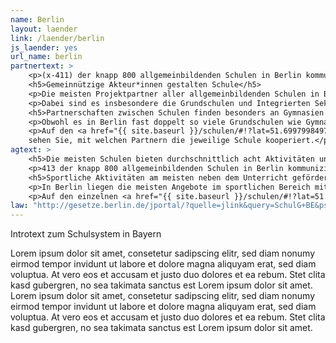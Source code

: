 ```yaml
---
name: Berlin
layout: laender
link: /laender/berlin
js_laender: yes
url_name: berlin
partnertext: >
    <p>(x-411) der knapp 800 allgemeinbildenden Schulen in Berlin kommunizieren ihre Partnerschaften an die Senatsverwaltung für Bildung, Jugend und Familie. Insgesamt gehen diese Schulen knapp (x-3000) Partnerschaften mit Organisationen aus dem gemeinnützigen, dem privatwirtschaftlichen oder dem öffentlichen Sektor ein. Durchschnittlich geht jede Schule (x-sieben) Partnerschaften ein. Mit welchen Partnern die Schulen kooperieren, unterscheidet sich teils stark zwischen den Berliner Schularten.</p>
    <h5>Gemeinnützige Akteur*innen gestalten Schule</h5>
    <p>Die meisten Projektpartner aller allgemeinbildenden Schulen in Berlin kommen aus dem gemeinnützigen Bereich (x-37%), gefolgt von Partnerorganisationen aus dem öffentlichen (x-29%) und dem wirtschaftlichen Bereich (x-18%). Weitere (x-8%) entfallen auf Partnerschaften mit anderen Schulen. (x-1,4%) der Partnerschaften finden mit religiösen Einrichtungen statt. Verbände, Kammern und Gewerkschaften haben einen Anteil von rund (x-1%). Insgesamt (x-4%) der Partnerschaften konnten nicht eindeutig zugewiesen werden. Diese sind in der Kategorie Unbestimmt zusammengefasst.</p>
    <p>Dabei sind es insbesondere die Grundschulen und Integrierten Sekundarschulen, die mit gemeinnützigen Akteur*innen kooperieren. So kommen auf Grundschulen durchschnittlich (x-drei) Partnerschaften, auf Integrierte Sekundarschulen (x-3,6). Im Vergleich dazu gehen Gymnasien durchschnittlich (x-1,6) Partnerschaften mit gemeinnützigen Akteur*innen ein.</p>
    <h5>Partnerschaften zwischen Schulen finden besonders an Gymnasien statt.</h5>
    <p>Obwohl es in Berlin fast doppelt so viele Grundschulen wie Gymnasien gibt, werden (x-68%) der (x-246) Partnerschaften zwischen Schulen an Gymnasien angeboten. Diese finden international oder mit Schulen aus dem Bundesgebiet statt. (x-11%) dieser Partnerschaften finden an Grundschulen statt, (x-15%) an integrierten Sekundarschulen. Der Rest verteilt sich auf Fachschulen (x-3%), Förderschulen (x-1%) sowie Berufsschulen und Freie Waldorfschulen (jeweils knapp 1%)</p>
    <p>Auf den <a href="{{ site.baseurl }}/schulen/#!?lat=51.699799849741936&lng=13.073730468750002&zoom=7&profile">Schulprofilen</a>
    sehen Sie, mit welchen Partnern die jeweilige Schule kooperiert.</p>
agtext: >
    <h5>Die meisten Schulen bieten durchschnittlich acht Aktivitäten und Projekte zu mindestens vier verschiedenen Themen an.</h5>
    <p>413 der knapp 800 allgemeinbildenden Schulen in Berlin kommunizieren ihre Projekte und Aktivitäten an die Senatsverwaltung für Bildung, Jugend und Familie. Insgesamt bieten sie über 3.300 Aktivitäten zu den Themen Umwelt, Sport, Musik und Tanz, Gesellschaft und Partizipation, Literatur und Medien, Handwerk, Kunst und Kultur, Naturwissenschaft und Technik, Berufsorientierung und Sprachen an.</p>
    <h5>Sportliche Aktivitäten am meisten neben dem Unterricht gefördert.</h5>
    <p>In Berlin liegen die meisten Angebote im sportlichen Bereich mit 86%,  gefolgt von den musikalischen, die an rund 76% der Schulen angeboten werden. Etwas mehr als die Hälfte (52 %) der Schulen bieten Aktivitäten mit künstlerischem bzw. kulturellen Bezug an. Nach unserer Datengrundlage bietet nur ein geringer Anteil der Schulen (5%) ihren Schüler*innen berufsorientierte Angebote an.</p>
    <p>Auf den einzelnen <a href="{{ site.baseurl }}/schulen/#!?lat=51.699799849741936&lng=13.073730468750002&zoom=7&profiles">Schulprofilen</a> sehen Sie, welche Aktivitäten und Projekte die Schulen für ihre Schüler*innen bereithalten.</p>
law: "http://gesetze.berlin.de/jportal/?quelle=jlink&query=SchulG+BE&psml=bsbeprod.psml&max=true&aiz=true"
---
```

Introtext zum Schulsystem in Bayern

Lorem ipsum dolor sit amet, consetetur sadipscing elitr, sed diam nonumy eirmod tempor invidunt ut labore et dolore
magna aliquyam erat, sed diam voluptua. At vero eos et accusam et justo duo dolores et ea rebum. Stet clita kasd
gubergren, no sea takimata sanctus est Lorem ipsum dolor sit amet. Lorem ipsum dolor sit amet, consetetur sadipscing
elitr, sed diam nonumy eirmod tempor invidunt ut labore et dolore magna aliquyam erat, sed diam voluptua. At vero eos
et accusam et justo duo dolores et ea rebum. Stet clita kasd gubergren, no sea takimata sanctus est Lorem ipsum dolor
sit amet.